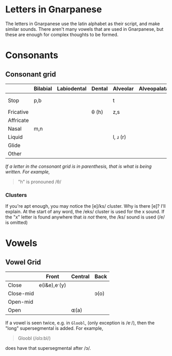 # Letters in Gnarpanese
The letters in Gnarpanese use the latin alphabet as their script, and make similar sounds. There
aren't many vowels that are used in Gnarpanese, but these are enough for complex thoughts to be formed.

# Consonants

## Consonant grid
|         | Bilabial | Labiodental | Dental | Alveolar | Alveopalatal | Palatal | Velar | Glottal |   Clusters   |
|---------|----------|-------------|--------|----------|--------------|---------|-------|---------| ------------ |
|Stop		  |	  p,b	   |		 	 	     |		 	 	| 	 t     |		          |		 	 	  |k, ɢ(g)|	 	 	 	  |			 				 |
|Fricative|		 	 	   |		 	 	     |	θ (h) | 	z,s    |		          |		 	 	  |		 	 	|	 	 	 	  |			 				 |
|Affricate|		 	 	   |		 	 	     |		 	 	| 	 	     |		          |		 	 	  |		 	 	|	 	 	 	  |			 				 |
|Nasal	  |	m,n	 	 	   |		 	 	     |		 	 	| 	 	     |		          |		 	 	  |		 	 	|	 	 	 	  |			  			 |
|Liquid 	|		 	 	   |		 	 	     |		    | l, ɹ (r) |		          |		 	 	  |		 	 	|	 	 	 	  |						   |
|Glide		|		 	 	   |		 	 	     |		 	 	| 	 	     |		          |		 	 	  |		 	 	|	 	 	 	  |		 		       |
|Other    |					 |						 |				|					 |							|					|				|					|   [e]ks(x)   |

*If a letter in the consonant grid is in parenthesis, that is what is being written. For example,*
> "h" is pronouned /θ/

### Clusters
If you're apt enough, you may notice the [e]/ks/ cluster. Why is there [e]? I'll explain. At the start of any word,
the /eks/ cluster is used for the x sound. If the "x" letter is found anywhere that *is not* there, the /ks/ sound
is used (/e/ is omitted)


# Vowels

## Vowel Grid
|					|    Front    | Central | Back |
|---------| ----------- | ------- | ---- |
|Close	  |e(i&e),eˑ(y) |					|			 |
|Close-mid|	 				    |					|	 ɔ(o)|
|Open-mid |	  					|					|	 	   |
|Open	 	  |						  |		 ɶ(a)	|			 |

If a vowel is seen twice, e.g. in `Gloobl`, (only exception is /eˑ/), then the
"long" supersegmental is added. For example,
> Gloobl (/ɢlɔ**ː**bl/)

does have that supersegmental after /ɔ/.
